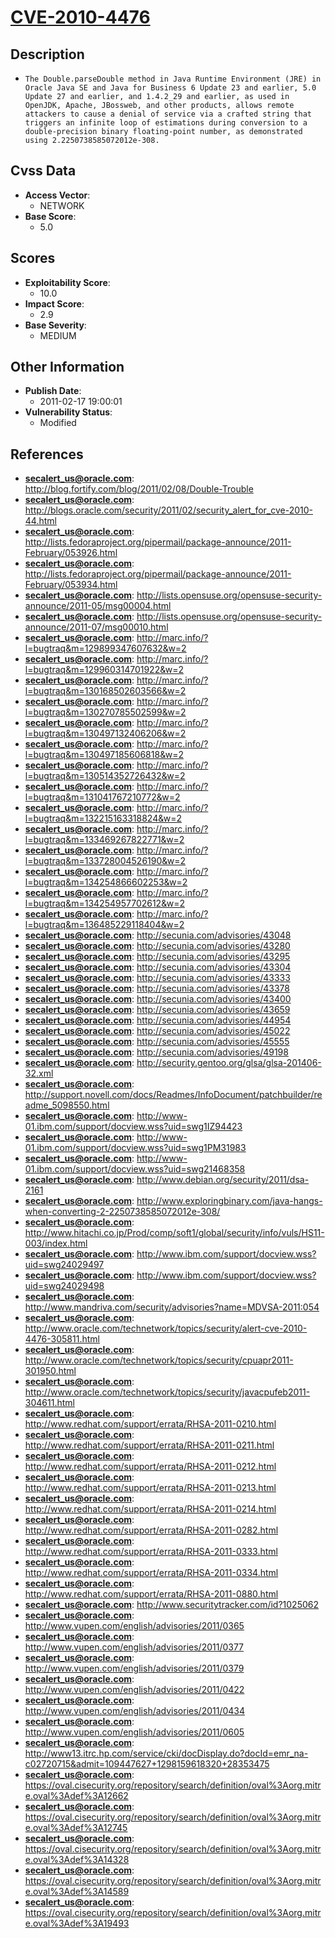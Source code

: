 
# [CVE-2010-4476](https://cve.mitre.org/cgi-bin/cvename.cgi?name=CVE-2010-4476)

## Description

- `The Double.parseDouble method in Java Runtime Environment (JRE) in Oracle Java SE and Java for Business 6 Update 23 and earlier, 5.0 Update 27 and earlier, and 1.4.2_29 and earlier, as used in OpenJDK, Apache, JBossweb, and other products, allows remote attackers to cause a denial of service via a crafted string that triggers an infinite loop of estimations during conversion to a double-precision binary floating-point number, as demonstrated using 2.2250738585072012e-308.`

## Cvss Data

- **Access Vector**:
  - NETWORK
- **Base Score**:
  - 5.0

## Scores

- **Exploitability Score**:
  - 10.0
- **Impact Score**:
  - 2.9
- **Base Severity**:
  - MEDIUM

## Other Information

- **Publish Date**:
  - 2011-02-17 19:00:01
- **Vulnerability Status**:
  - Modified

## References

- **secalert_us@oracle.com**: http://blog.fortify.com/blog/2011/02/08/Double-Trouble
- **secalert_us@oracle.com**: http://blogs.oracle.com/security/2011/02/security_alert_for_cve-2010-44.html
- **secalert_us@oracle.com**: http://lists.fedoraproject.org/pipermail/package-announce/2011-February/053926.html
- **secalert_us@oracle.com**: http://lists.fedoraproject.org/pipermail/package-announce/2011-February/053934.html
- **secalert_us@oracle.com**: http://lists.opensuse.org/opensuse-security-announce/2011-05/msg00004.html
- **secalert_us@oracle.com**: http://lists.opensuse.org/opensuse-security-announce/2011-07/msg00010.html
- **secalert_us@oracle.com**: http://marc.info/?l=bugtraq&m=129899347607632&w=2
- **secalert_us@oracle.com**: http://marc.info/?l=bugtraq&m=129960314701922&w=2
- **secalert_us@oracle.com**: http://marc.info/?l=bugtraq&m=130168502603566&w=2
- **secalert_us@oracle.com**: http://marc.info/?l=bugtraq&m=130270785502599&w=2
- **secalert_us@oracle.com**: http://marc.info/?l=bugtraq&m=130497132406206&w=2
- **secalert_us@oracle.com**: http://marc.info/?l=bugtraq&m=130497185606818&w=2
- **secalert_us@oracle.com**: http://marc.info/?l=bugtraq&m=130514352726432&w=2
- **secalert_us@oracle.com**: http://marc.info/?l=bugtraq&m=131041767210772&w=2
- **secalert_us@oracle.com**: http://marc.info/?l=bugtraq&m=132215163318824&w=2
- **secalert_us@oracle.com**: http://marc.info/?l=bugtraq&m=133469267822771&w=2
- **secalert_us@oracle.com**: http://marc.info/?l=bugtraq&m=133728004526190&w=2
- **secalert_us@oracle.com**: http://marc.info/?l=bugtraq&m=134254866602253&w=2
- **secalert_us@oracle.com**: http://marc.info/?l=bugtraq&m=134254957702612&w=2
- **secalert_us@oracle.com**: http://marc.info/?l=bugtraq&m=136485229118404&w=2
- **secalert_us@oracle.com**: http://secunia.com/advisories/43048
- **secalert_us@oracle.com**: http://secunia.com/advisories/43280
- **secalert_us@oracle.com**: http://secunia.com/advisories/43295
- **secalert_us@oracle.com**: http://secunia.com/advisories/43304
- **secalert_us@oracle.com**: http://secunia.com/advisories/43333
- **secalert_us@oracle.com**: http://secunia.com/advisories/43378
- **secalert_us@oracle.com**: http://secunia.com/advisories/43400
- **secalert_us@oracle.com**: http://secunia.com/advisories/43659
- **secalert_us@oracle.com**: http://secunia.com/advisories/44954
- **secalert_us@oracle.com**: http://secunia.com/advisories/45022
- **secalert_us@oracle.com**: http://secunia.com/advisories/45555
- **secalert_us@oracle.com**: http://secunia.com/advisories/49198
- **secalert_us@oracle.com**: http://security.gentoo.org/glsa/glsa-201406-32.xml
- **secalert_us@oracle.com**: http://support.novell.com/docs/Readmes/InfoDocument/patchbuilder/readme_5098550.html
- **secalert_us@oracle.com**: http://www-01.ibm.com/support/docview.wss?uid=swg1IZ94423
- **secalert_us@oracle.com**: http://www-01.ibm.com/support/docview.wss?uid=swg1PM31983
- **secalert_us@oracle.com**: http://www-01.ibm.com/support/docview.wss?uid=swg21468358
- **secalert_us@oracle.com**: http://www.debian.org/security/2011/dsa-2161
- **secalert_us@oracle.com**: http://www.exploringbinary.com/java-hangs-when-converting-2-2250738585072012e-308/
- **secalert_us@oracle.com**: http://www.hitachi.co.jp/Prod/comp/soft1/global/security/info/vuls/HS11-003/index.html
- **secalert_us@oracle.com**: http://www.ibm.com/support/docview.wss?uid=swg24029497
- **secalert_us@oracle.com**: http://www.ibm.com/support/docview.wss?uid=swg24029498
- **secalert_us@oracle.com**: http://www.mandriva.com/security/advisories?name=MDVSA-2011:054
- **secalert_us@oracle.com**: http://www.oracle.com/technetwork/topics/security/alert-cve-2010-4476-305811.html
- **secalert_us@oracle.com**: http://www.oracle.com/technetwork/topics/security/cpuapr2011-301950.html
- **secalert_us@oracle.com**: http://www.oracle.com/technetwork/topics/security/javacpufeb2011-304611.html
- **secalert_us@oracle.com**: http://www.redhat.com/support/errata/RHSA-2011-0210.html
- **secalert_us@oracle.com**: http://www.redhat.com/support/errata/RHSA-2011-0211.html
- **secalert_us@oracle.com**: http://www.redhat.com/support/errata/RHSA-2011-0212.html
- **secalert_us@oracle.com**: http://www.redhat.com/support/errata/RHSA-2011-0213.html
- **secalert_us@oracle.com**: http://www.redhat.com/support/errata/RHSA-2011-0214.html
- **secalert_us@oracle.com**: http://www.redhat.com/support/errata/RHSA-2011-0282.html
- **secalert_us@oracle.com**: http://www.redhat.com/support/errata/RHSA-2011-0333.html
- **secalert_us@oracle.com**: http://www.redhat.com/support/errata/RHSA-2011-0334.html
- **secalert_us@oracle.com**: http://www.redhat.com/support/errata/RHSA-2011-0880.html
- **secalert_us@oracle.com**: http://www.securitytracker.com/id?1025062
- **secalert_us@oracle.com**: http://www.vupen.com/english/advisories/2011/0365
- **secalert_us@oracle.com**: http://www.vupen.com/english/advisories/2011/0377
- **secalert_us@oracle.com**: http://www.vupen.com/english/advisories/2011/0379
- **secalert_us@oracle.com**: http://www.vupen.com/english/advisories/2011/0422
- **secalert_us@oracle.com**: http://www.vupen.com/english/advisories/2011/0434
- **secalert_us@oracle.com**: http://www.vupen.com/english/advisories/2011/0605
- **secalert_us@oracle.com**: http://www13.itrc.hp.com/service/cki/docDisplay.do?docId=emr_na-c02720715&admit=109447627+1298159618320+28353475
- **secalert_us@oracle.com**: https://oval.cisecurity.org/repository/search/definition/oval%3Aorg.mitre.oval%3Adef%3A12662
- **secalert_us@oracle.com**: https://oval.cisecurity.org/repository/search/definition/oval%3Aorg.mitre.oval%3Adef%3A12745
- **secalert_us@oracle.com**: https://oval.cisecurity.org/repository/search/definition/oval%3Aorg.mitre.oval%3Adef%3A14328
- **secalert_us@oracle.com**: https://oval.cisecurity.org/repository/search/definition/oval%3Aorg.mitre.oval%3Adef%3A14589
- **secalert_us@oracle.com**: https://oval.cisecurity.org/repository/search/definition/oval%3Aorg.mitre.oval%3Adef%3A19493
